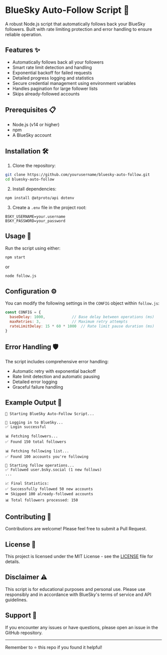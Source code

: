 # BlueSky Auto-Follow Script 🚀

A robust Node.js script that automatically follows back your BlueSky followers. Built with rate limiting protection and error handling to ensure reliable operation.

## Features ✨

- Automatically follows back all your followers
- Smart rate limit detection and handling
- Exponential backoff for failed requests
- Detailed progress logging and statistics
- Secure credential management using environment variables
- Handles pagination for large follower lists
- Skips already-followed accounts

## Prerequisites 📋

- Node.js (v14 or higher)
- npm
- A BlueSky account

## Installation 🛠️

1. Clone the repository:
```bash
git clone https://github.com/yourusername/bluesky-auto-follow.git
cd bluesky-auto-follow
```

2. Install dependencies:
```bash
npm install @atproto/api dotenv
```

3. Create a `.env` file in the project root:
```env
BSKY_USERNAME=your.username
BSKY_PASSWORD=your_password
```

## Usage 🚀

Run the script using either:
```bash
npm start
```
or
```bash
node follow.js
```

## Configuration ⚙️

You can modify the following settings in the `CONFIG` object within `follow.js`:

```javascript
const CONFIG = {
  baseDelay: 1000,            // Base delay between operations (ms)
  maxRetries: 3,              // Maximum retry attempts
  rateLimitDelay: 15 * 60 * 1000  // Rate limit pause duration (ms)
}
```

## Error Handling 🛡️

The script includes comprehensive error handling:
- Automatic retry with exponential backoff
- Rate limit detection and automatic pausing
- Detailed error logging
- Graceful failure handling

## Example Output 📝

```
🚀 Starting BlueSky Auto-Follow Script...

🔑 Logging in to BlueSky...
✅ Login successful

📊 Fetching followers...
✅ Found 150 total followers

📊 Fetching following list...
✅ Found 100 accounts you're following

🤝 Starting follow operations...
✅ Followed user.bsky.social (1 new follows)
...

📈 Final Statistics:
✅ Successfully followed 50 new accounts
⏩ Skipped 100 already-followed accounts
📊 Total followers processed: 150
```

## Contributing 🤝

Contributions are welcome! Please feel free to submit a Pull Request.

## License 📄

This project is licensed under the MIT License - see the [LICENSE](LICENSE) file for details.

## Disclaimer ⚠️

This script is for educational purposes and personal use. Please use responsibly and in accordance with BlueSky's terms of service and API guidelines.

## Support 💬

If you encounter any issues or have questions, please open an issue in the GitHub repository.

---
Remember to ⭐ this repo if you found it helpful!
